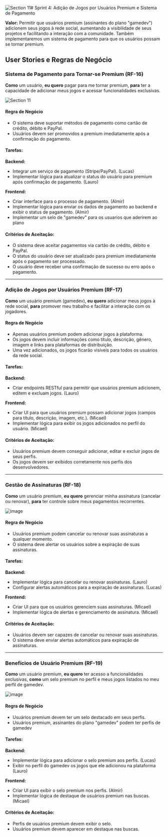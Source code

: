 ![Section 11](https://github.com/user-attachments/assets/5205bf08-b085-4c90-927b-4ae1c99cf601)# Sprint 4: Adição de Jogos por Usuários Premium e Sistema de Pagamento

**Valor:** Permitir que usuários premium (assinantes do plano "gamedev") adicionem seus jogos à rede social, aumentando a visibilidade de seus projetos e facilitando a interação com a comunidade. Também implementaremos um sistema de pagamento para que os usuários possam se tornar premium.

## User Stories e Regras de Negócio

### Sistema de Pagamento para Tornar-se Premium (RF-16)
**Como** um usuário, **eu quero** pagar para me tornar premium, **para** ter a capacidade de adicionar meus jogos e acessar funcionalidades exclusivas.

![Section 11](https://github.com/user-attachments/assets/25c267b2-c04f-4931-8255-e6af34c3c59b)

#### Regra de Negócio
- O sistema deve suportar métodos de pagamento como cartão de crédito, débito e PayPal.
- Usuários devem ser promovidos a premium imediatamente após a confirmação do pagamento.

#### Tarefas:

**Backend:**
- Integrar um serviço de pagamento (Stripe/PayPal). (Lucas)
- Implementar lógica para atualizar o status do usuário para premium após confirmação de pagamento. (Lauro)

**Frontend:**
- Criar interface para o processo de pagamento. (Almir)
- Implementar lógica para enviar os dados de pagamento ao backend e exibir o status de pagamento. (Almir)
- Implementar um selo de "gamedev" para os usuarios que aderirem ao plano 

#### Critérios de Aceitação:
- O sistema deve aceitar pagamentos via cartão de crédito, débito e PayPal.
- O status do usuário deve ser atualizado para premium imediatamente após o pagamento ser processado.
- O usuário deve receber uma confirmação de sucesso ou erro após o pagamento.

---

### Adição de Jogos por Usuários Premium (RF-17)
**Como** um usuário premium (gamedev), **eu quero** adicionar meus jogos à rede social, **para** promover meu trabalho e facilitar a interação com os jogadores.

#### Regra de Negócio
- Apenas usuários premium podem adicionar jogos à plataforma.
- Os jogos devem incluir informações como título, descrição, gênero, imagem e links para plataformas de distribuição.
- Uma vez adicionados, os jogos ficarão visíveis para todos os usuários da rede social.

#### Tarefas:

**Backend:**
- Criar endpoints RESTful para permitir que usuários premium adicionem, editem e excluam jogos. (Lauro)

**Frontend:**
- Criar UI para que usuários premium possam adicionar jogos (campos para título, descrição, imagem, etc.). (Micael)
- Implementar lógica para exibir os jogos adicionados no perfil do usuário. (Micael)

#### Critérios de Aceitação:
- Usuários premium devem conseguir adicionar, editar e excluir jogos de seus perfis.
- Os jogos devem ser exibidos corretamente nos perfis dos desenvolvedores.

---

### Gestão de Assinaturas (RF-18)
**Como** um usuário premium, **eu quero** gerenciar minha assinatura (cancelar ou renovar), **para** ter controle sobre meus pagamentos recorrentes.

![image](https://github.com/user-attachments/assets/de0dbeac-af9e-4c94-a7a3-d4db713cd18b)

#### Regra de Negócio
- Usuários premium podem cancelar ou renovar suas assinaturas a qualquer momento.
- O sistema deve alertar os usuários sobre a expiração de suas assinaturas.

#### Tarefas:

**Backend:**
- Implementar lógica para cancelar ou renovar assinaturas. (Lauro)
- Configurar alertas automáticos para a expiração de assinaturas. (Lucas)

**Frontend:**
- Criar UI para que os usuários gerenciem suas assinaturas. (Micael)
- Implementar lógica de alertas e gerenciamento de assinatura. (Micael)

#### Critérios de Aceitação:
- Usuários devem ser capazes de cancelar ou renovar suas assinaturas.
- O sistema deve enviar alertas automáticos para expiração de assinaturas.

---

### Benefícios de Usuário Premium (RF-19)
**Como** um usuário premium, **eu quero** ter acesso a funcionalidades exclusivas, **como** um selo premium no perfil e meus jogos listados no meu perfil de gamedev.

![image](https://github.com/user-attachments/assets/bf38415a-0edf-4f69-9dca-aac921d92c4e)

#### Regra de Negócio
- Usuários premium devem ter um selo destacado em seus perfis.
- Usuários premium, assinantes do plano "gamedev" podem ter perfis de gamedev

#### Tarefas:

**Backend:**
- Implementar lógica para adicionar o selo premium aos perfis. (Lucas)
- Exibir no perfil do gamedev os jogos que ele adicionou na plataforma (Lauro)

**Frontend:**
- Criar UI para exibir o selo premium nos perfis. (Almir)
- Implementar lógica de destaque de usuários premium nas buscas. (Micael)

#### Critérios de Aceitação:
- Perfis de usuários premium devem exibir o selo.
- Usuários premium devem aparecer em destaque nas buscas.
